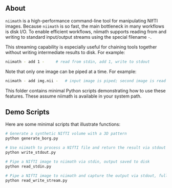 ## About

`niimath` is a high-performance command-line tool for manipulating NIfTI images. Because `niimath` is so fast, the main bottleneck in many workflows is disk I/O. To enable efficient workflows, niimath supports reading from and writing to standard input/output streams using the special filename `-`.

This streaming capability is especially useful for chaining tools together without writing intermediate results to disk. For example:

```bash
niimath - add 1 -     # read from stdin, add 1, write to stdout
```

Note that only one image can be piped at a time. For example:

```bash
niimath - add img.nii -   # input image is piped; second image is read from disk
```

This folder contains minimal Python scripts demonstrating how to use these features. These assume niimath is available in your system path.

## Demo Scripts

Here are some minimal scripts that illustrate functions:
```bash
# Generate a synthetic NIfTI volume with a 3D pattern
python generate_borg.py

# Use niimath to process a NIfTI file and return the result via stdout (no disk writes)
python write_stdout.py

# Pipe a NIfTI image to niimath via stdin, output saved to disk
python read_stdin.py

# Pipe a NIfTI image to niimath and capture the output via stdout, fully in memory
python read_write_stream.py
```
